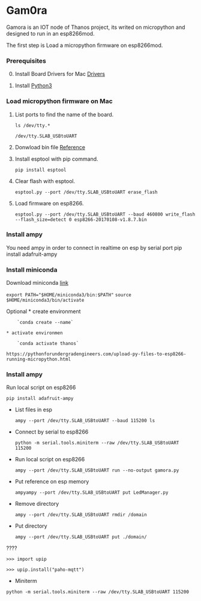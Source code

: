 # Gam0ra

Gamora is an IOT node of Thanos project, its writed on micropython and designed to run in an esp8266mod.

The first step is Load a micropython firmware on esp8266mod.

### Prerequisites

0. Install Board Drivers for Mac [Drivers](https://www.silabs.com/products/development-tools/software/usb-to-uart-bridge-vcp-drivers)

0. Install [Python3](https://docs.python-guide.org/starting/install3/osx/)

### Load micropython firmware on Mac

1. List ports to find the name of the board.

    `ls /dev/tty.*`

    `/dev/tty.SLAB_USBtoUART`

1.  Donwload bin file [Reference](http://docs.micropython.org/en/latest/esp8266/tutorial/intro.html#deploying-the-firmware)

1. Install esptool with pip command. 
   
    `pip install esptool`

1. Clear flash with esptool.
   
    `esptool.py --port /dev/tty.SLAB_USBtoUART erase_flash`

1. Load firmware on esp8266.
    
    `esptool.py --port /dev/tty.SLAB_USBtoUART --baud 460800 write_flash --flash_size=detect 0 esp8266-20170108-v1.8.7.bin`

### Install ampy

You need ampy in order to connect in realtime on esp by serial port
pip install adafruit-ampy

### Install miniconda

Download miniconda
[link](https://docs.conda.io/en/latest/miniconda.html)

`export PATH="$HOME/miniconda3/bin:$PATH"`
`source $HOME/miniconda3/bin/activate`

Optional
    * create environment
  
        `conda create --name`

    * activate environmen
  
        `conda activate thanos`

    https://pythonforundergradengineers.com/upload-py-files-to-esp8266-running-micropython.html

### Install ampy

Run local script on esp8266

`pip install adafruit-ampy`



* List files in esp

    `ampy --port /dev/tty.SLAB_USBtoUART --baud 115200 ls`

* Connect by serial to esp8266
    
    `python -m serial.tools.miniterm --raw /dev/tty.SLAB_USBtoUART 115200`

* Run local script on esp8266
  
    `ampy --port /dev/tty.SLAB_USBtoUART run --no-output gamora.py`

* Put reference on esp memory
    
    `ampyampy --port /dev/tty.SLAB_USBtoUART put LedManager.py`

* Remove directory

    `ampy --port /dev/tty.SLAB_USBtoUART rmdir /domain`

* Put directory

    `ampy --port /dev/tty.SLAB_USBtoUART put ./domain/`

????

`>>> import upip`

`>>> upip.install("paho-mqtt")`

 * Miniterm 
  
  `python -m serial.tools.miniterm --raw /dev/tty.SLAB_USBtoUART 115200`
